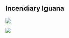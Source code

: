 Incendiary Iguana
---
![](https://github.com/alexeldeib/incendiary-iguana/tree/ace/cli/.github/workflows/main.yml/badge.svg)

![](https://github.com/alexeldeib/incendiary-iguana/tree/ace/cli/workflows/build%20%2B%20test%20cli%2Fcontrollers/badge.svg)


